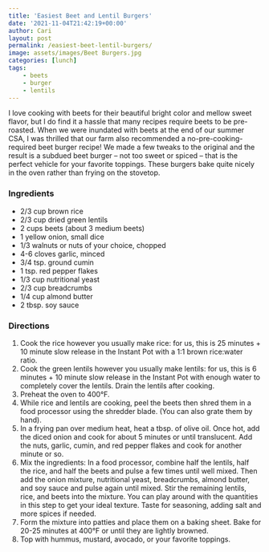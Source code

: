 ```yaml
---
title: 'Easiest Beet and Lentil Burgers'
date: '2021-11-04T21:42:19+00:00'
author: Cari
layout: post
permalink: /easiest-beet-lentil-burgers/
image: assets/images/Beet Burgers.jpg
categories: [lunch]
tags:
    - beets
    - burger
    - lentils
---
```


I love cooking with beets for their beautiful bright color and mellow sweet flavor, but I do find it a hassle that many recipes require beets to be pre-roasted. When we were inundated with beets at the end of our summer CSA, I was thrilled that our farm also recommended a no-pre-cooking-required beet burger recipe! We made a few tweaks to the original and the result is a subdued beet burger – not too sweet or spiced – that is the perfect vehicle for your favorite toppings. These burgers bake quite nicely in the oven rather than frying on the stovetop.

<h3> Ingredients </h3>

- 2/3 cup brown rice
- 2/3 cup dried green lentils
- 2 cups beets (about 3 medium beets)
- 1 yellow onion, small dice
- 1/3 walnuts or nuts of your choice, chopped
- 4-6 cloves garlic, minced
- 3/4 tsp. ground cumin
- 1 tsp. red pepper flakes
- 1/3 cup nutritional yeast
- 2/3 cup breadcrumbs
- 1/4 cup almond butter
- 2 tbsp. soy sauce

<h3> Directions </h3>

1. Cook the rice however you usually make rice: for us, this is 25 minutes + 10 minute slow release in the Instant Pot with a 1:1 brown rice:water ratio.
2. Cook the green lentils however you usually make lentils: for us, this is 6 minutes + 10 minute slow release in the Instant Pot with enough water to completely cover the lentils. Drain the lentils after cooking.
3. Preheat the oven to 400°F.
4. While rice and lentils are cooking, peel the beets then shred them in a food processor using the shredder blade. (You can also grate them by hand).
5. In a frying pan over medium heat, heat a tbsp. of olive oil. Once hot, add the diced onion and cook for about 5 minutes or until translucent. Add the nuts, garlic, cumin, and red pepper flakes and cook for another minute or so.
6. Mix the ingredients: In a food processor, combine half the lentils, half the rice, and half the beets and pulse a few times until well mixed. Then add the onion mixture, nutritional yeast, breadcrumbs, almond butter, and soy sauce and pulse again until mixed. Stir the remaining lentils, rice, and beets into the mixture. You can play around with the quantities in this step to get your ideal texture. Taste for seasoning, adding salt and more spices if needed.
7. Form the mixture into patties and place them on a baking sheet. Bake for 20-25 minutes at 400°F or until they are lightly browned.
8. Top with hummus, mustard, avocado, or your favorite toppings.